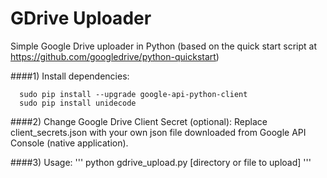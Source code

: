 GDrive Uploader
===============

Simple Google Drive uploader in Python 
(based on the quick start script at https://github.com/googledrive/python-quickstart)

####1) Install dependencies:
```
  sudo pip install --upgrade google-api-python-client
  sudo pip install unidecode
```
####2) Change Google Drive Client Secret (optional):
Replace client_secrets.json with your own json file downloaded from Google API Console (native application).

####3) Usage:
'''
python gdrive_upload.py [directory or file to upload]
'''
